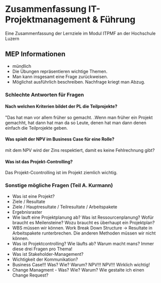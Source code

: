 # Zusammenfassung IT-Projektmanagement & Führung
Eine Zusammenfassung der Lernziele im Modul ITPMF an der Hochschule Luzern

## MEP Informationen
- mündlich
- Die Übungen repräsentieren wichtige Themen.
- Man kann insgesamt eine Frage zurückweisen.
- Möglichst ausführlich beschreiben. Nachfrage kriegt man Abzug.

### Schlechte Antworten für Fragen

#### Nach welchen Kriterien bildet der PL die Teilprojekte?
"Das hat man vor allem früher so gemacht. .Wenn man früher ein Projekt gemachht, hat dann hat man da so Leute, denen hat man dann denen einfach die Teilprojekte geben. 

#### Was spielt der  NPV im Business Case für eine Rolle?
mit dem NPV wird der Zins respektiert, damit es keine Fehlrechnung gibt?

####  Was ist das Projekt-Controlling?
Das Projekt-Ccontrolling ist im Projekt ziemlich wichtig.

### Sonstige mögliche Fragen (Teil A. Kurmann)
- Was ist eine Projekt?
- Ziele / Resultate
- Ziele / Hauptresultate / Teilresultate / Arbeitspakete
- Ergebnisraster
- Wie lauft eine Projektplanung ab? Was ist Ressourcenplanung? Wofür braucht es Meilensteine? Wozu braucht es überhaupt ein Projektplan? 
- WBS müssen wir können. Work Break Down Structure -> Resultate in Arbeitspakete runterbrechen. Die anderen Methoden müssen wir nicht können.
- Was ist Projektcontrolling? Wie läufts ab? Warum macht mans? Immer diese drei Fragen pro Thema!
- Was ist Stakeholder-Management?
- Wichtigkeit der Kommunikation?
- Business Case!!! Was? Wie? Warum? NPV!!! NPV!!! Wirklich wichtig!
- Change Managment - Was? Wie? Warum? Wie gestalte ich einen Change Request?
